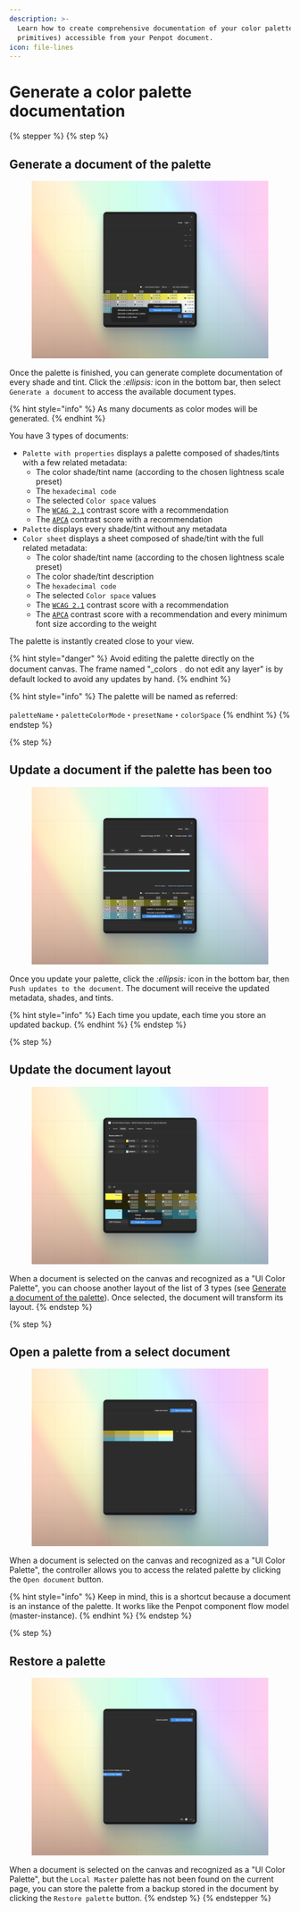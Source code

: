 ```yaml
---
description: >-
  Learn how to create comprehensive documentation of your color palette (or
  primitives) accessible from your Penpot document.
icon: file-lines
---
```


# Generate a color palette documentation

{% stepper %}
{% step %}
## Generate a document of the palette

<figure><img src="../.gitbook/assets/uicp-docs-figma-generate_document.png" alt=""><figcaption></figcaption></figure>

Once the palette is finished, you can generate complete documentation of every shade and tint. Click the <i class="fa-ellipsis">:ellipsis:</i> icon in the bottom bar, then select `Generate a document` to access the available document types.

{% hint style="info" %}
As many documents as color modes will be generated.
{% endhint %}

You have 3 types of documents:

* `Palette with properties` displays a palette composed of shades/tints with a few related metadata:
  * The color shade/tint name (according to the chosen lightness scale preset)
  * The `hexadecimal code`
  * The selected `Color space` values
  * The [`WCAG 2.1`](../glossary.md#wcag-2.1) contrast score with a recommendation
  * The [`APCA`](../glossary.md#apca) contrast score with a recommendation
* `Palette` displays every shade/tint without any metadata
* `Color sheet` displays a sheet composed of shade/tint with the full related metadata:
  * The color shade/tint name (according to the chosen lightness scale preset)
  * The color shade/tint description
  * The `hexadecimal code`
  * The selected `Color space` values
  * The [`WCAG 2.1`](../glossary.md#wcag-2.1) contrast score with a recommendation
  * The [`APCA`](../glossary.md#apca) contrast score with a recommendation and every minimum font size according to the weight

The palette is instantly created close to your view.

{% hint style="danger" %}
Avoid editing the palette directly on the document canvas. The frame named "\_colors﹒do not edit any layer" is by default locked to avoid any updates by hand.
{% endhint %}

{% hint style="info" %}
The palette will be named as referred:

`paletteName`・`paletteColorMode`・`presetName`・`colorSpace`
{% endhint %}
{% endstep %}

{% step %}
## Update a document if the palette has been too

<figure><img src="../.gitbook/assets/uicp-docs-figma-update_document.png" alt=""><figcaption></figcaption></figure>

Once you update your palette, click the <i class="fa-ellipsis">:ellipsis:</i> icon in the bottom bar, then `Push updates to the document`. The document will receive the updated metadata, shades, and tints.

{% hint style="info" %}
Each time you update, each time you store an updated backup.
{% endhint %}
{% endstep %}

{% step %}
## Update the document layout

<figure><img src="../.gitbook/assets/uicp-docs-figma-update_layout.png" alt=""><figcaption></figcaption></figure>

When a document is selected on the canvas and recognized as a "UI Color Palette", you can choose another layout of the list of 3 types (see [Generate a document of the palette](generate-a-color-palette-documentation.md#generate-a-document-of-the-palette)). Once selected, the document will transform its layout.&#x20;
{% endstep %}

{% step %}
## Open a palette from a select document

<figure><img src="../.gitbook/assets/uicp-docs-figma-open_document.png" alt=""><figcaption></figcaption></figure>

When a document is selected on the canvas and recognized as a "UI Color Palette", the controller allows you to access the related palette by clicking the `Open document` button.

{% hint style="info" %}
Keep in mind, this is a shortcut because a document is an instance of the palette. It works like the Penpot component flow model (master-instance).
{% endhint %}
{% endstep %}

{% step %}
## Restore a palette

<figure><img src="../.gitbook/assets/uicp-docs-figma-restore_palette.png" alt=""><figcaption></figcaption></figure>

When a document is selected on the canvas and recognized as a "UI Color Palette", but the `Local Master` palette has not been found on the current page, you can store the palette from a backup stored in the document by clicking the `Restore palette` button.
{% endstep %}
{% endstepper %}
